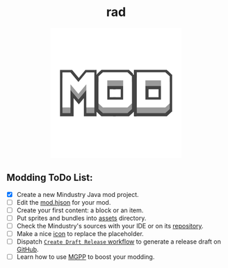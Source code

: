 <div align = center>

# rad

![Mod Icon](icon.png)

</div>

## Modding ToDo List:

- [x] Create a new Mindustry Java mod project.
- [ ] Edit the [mod.hjson](mod.hjson) for your mod.
- [ ] Create your first content: a block or an item.
- [ ] Put sprites and bundles into [assets](assets) directory.
- [ ] Check the Mindustry's sources with your IDE or on its [repository](https://github.com/Anuken/Mindustry).
- [ ] Make a nice [icon](icon.png) to replace the placeholder.
- [ ] Dispatch [`Create Draft Release` workflow](https://github.com/gedrode/rad/actions/workflows/ReleaseDraft.yaml) to generate a release draft on [GitHub](https://github.com/gedrode/rad/releases).
- [ ] Learn how to use [MGPP](https://plumygames.github.io/mgpp/) to boost your modding.
